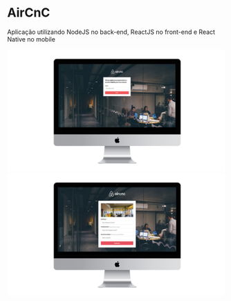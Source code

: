 # AirCnC
Aplicação utilizando NodeJS no back-end, ReactJS no front-end e React Native no mobile

![Preview-Screens](https://github.com/CristianoPro/AirCnC/blob/master/Login%20web.png)
![Preview-Screens](https://github.com/CristianoPro/AirCnC/blob/master/Cadastrando%20novo%20spot%20web.png)
